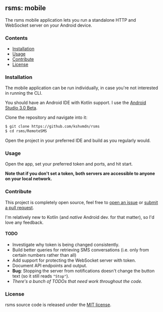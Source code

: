 ## rsms: mobile

The rsms mobile application lets you run a standalone HTTP and WebSocket server on your Android device.

### Contents

- [Installation](#installation)
- [Usage](#usage)
- [Contribute](#contribute)
- [License](#license)

### Installation

The mobile application can be run individually, in case you're not interested in running the CLI.

You should have an Android IDE with Kotlin support. I use the [Android Studio 3.0 Beta](https://developer.android.com/studio/preview/index.html).

Clone the repository and navigate into it:

```sh
$ git clone https://github.com/kshvmdn/rsms
$ cd rsms/RemoteSMS
```

Open the project in your preferred IDE and build as you regularly would.

### Usage

Open the app, set your preferred token and ports, and hit start.

**Note that if you don't set a token, both servers are accessible to anyone on your local network.**

### Contribute

This project is completely open source, feel free to [open an issue](https://github.com/kshvmdn/rsms/issues) or [submit a pull request](https://github.com/kshvmdn/rsms/pulls).

I'm relatively new to Kotlin (and _native_ Android dev. for that matter), so I'd love any feedback.

#### TODO
  
  - Investigate why token is being changed consistently.
  - Build better queries for retrieving SMS conversations (i.e. only from certain numbers rather than all)
  - Add support for protecting the WebSocket server with token.
  - Document API endpoints and output.
  - **Bug**: Stopping the server from notifications doesn't change the button text (so it still reads `"Stop"`).
  - _There's a bunch of TODOs that need work throughout the code._ 

### License

rsms source code is released under the [MIT license](../LICENSE).
